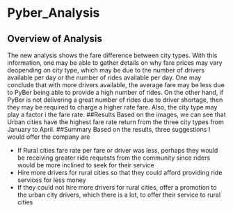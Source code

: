 # Pyber_Analysis
## Overview of Analysis
The new analysis shows the fare difference between city types. With this information, one may be able to gather details on why fare prices may vary deopending on city type, which may be due to the number of drivers available per day or the number of rides available per day. One may conclude that with more drivers available, the average fare may be less due to PyBer being able to provide a high number of rides. On the other hand, if PyBer is not delivering a great number of rides due to driver shortage, then they may be required to charge a higher rate fare.  Also, the city type may play a factor i the fare rate.
##Results
Based on the images, we can see that Urban cities have the highest fare rate return from the three city types from January to April.
##Summary
Based on the results, three suggestions I would offer the company are
* If Rural cities fare rate per fare or driver was less, perhaps they would be receiving greater ride requests from the community since riders would be more inclined to seek for their service
* Hire more drivers for rural cities so that they could afford providing ride services for less money
* If they could not hire more drivers for rural cities, offer a promotion to the urban city drivers, which there is a lot, to offer their service to rural cities 
